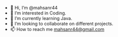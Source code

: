 - 👋 Hi, I’m @mahsanr44
- 👀 I’m interested in Coding.
- 🌱 I’m currently learning Java.
- 💞️ I’m looking to collaborate on different projects.
- 📫 How to reach me mahsanr44@gmail.com

<!---
mahsanr44/mahsanr44 is a ✨ special ✨ repository because its `README.md` (this file) appears on your GitHub profile.
You can click the Preview link to take a look at your changes.
--->
